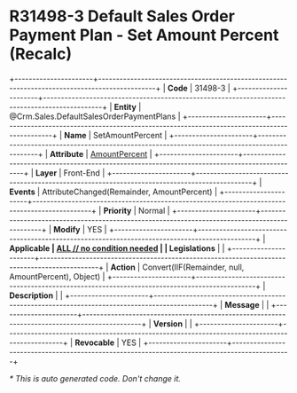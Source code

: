 ﻿---
erp.type: front-end-business-rule
erp.entity: Crm.Sales.DefaultSalesOrderPaymentPlans
---

# R31498-3 Default Sales Order Payment Plan - Set Amount Percent (Recalc)
+----------------------+----------------------------------------------------------------------------------------------+
| **Code**             | 31498-3                                                                                      |
+----------------------+----------------------------------------------------------------------------------------------+
| **Entity**           | @Crm.Sales.DefaultSalesOrderPaymentPlans                                                     |
+----------------------+----------------------------------------------------------------------------------------------+
| **Name**             | SetAmountPercent                                                                             |
+----------------------+----------------------------------------------------------------------------------------------+
| **Attribute**        | [AmountPercent](../entities/Crm.Sales.DefaultSalesOrderPaymentPlans.md#amountpercent)        |
+----------------------+----------------------------------------------------------------------------------------------+
| **Layer**            | Front-End                                                                                    |
+----------------------+----------------------------------------------------------------------------------------------+
| **Events**           | AttributeChanged(Remainder, AmountPercent)                                                   |
+----------------------+----------------------------------------------------------------------------------------------+
| **Priority**         | Normal                                                                                       |
+----------------------+----------------------------------------------------------------------------------------------+
| **Modify**           | YES                                                                                          |
+----------------------+----------------------------------------------------------------------------------------------+
| **Applicable         | [ALL // no condition needed](xref:applicable-legislations)                                   |
| Legislations**       |                                                                                              |
+----------------------+----------------------------------------------------------------------------------------------+
| **Action**           | Convert(IIF(Remainder, null, AmountPercent), Object)                                         |
+----------------------+----------------------------------------------------------------------------------------------+
| **Description**      |                                                                                              |
+----------------------+----------------------------------------------------------------------------------------------+
| **Message**          |                                                                                              |
+----------------------+----------------------------------------------------------------------------------------------+
| **Version**          |                                                                                              |
+----------------------+----------------------------------------------------------------------------------------------+
| **Revocable**        | YES                                                                                          |
+----------------------+----------------------------------------------------------------------------------------------+

*\* This is auto generated code. Don't change it.*
